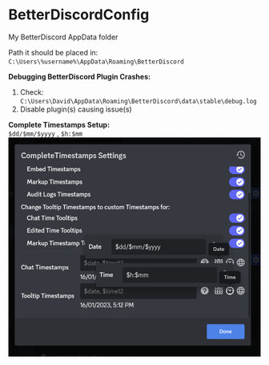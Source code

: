 # BetterDiscordConfig
My BetterDiscord AppData folder

Path it should be placed in:
`C:\Users\%username%\AppData\Roaming\BetterDiscord`

**Debugging BetterDiscord Plugin Crashes:**
1. Check: `C:\Users\David\AppData\Roaming\BetterDiscord\data\stable\debug.log`
2. Disable plugin(s) causing issue(s)

**Complete Timestamps Setup:**
<br /> `$dd/$mm/$yyyy`   ,  `$h:$mm`
![TimestampPic](https://github.com/DavoDC/BetterDiscordConfig/blob/main/CompleteTimestampsConfig.png)
